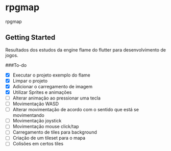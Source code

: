 # rpgmap

rpgmap

## Getting Started

Resultados dos estudos da engine flame do flutter para desenvolvimento de jogos.


###To-do

 - [X] Executar o projeto exemplo do flame
 - [X] Limpar o projeto
 - [X] Adicionar o carregamento de imagem
 - [X] Utilizar Sprites e animações
 - [ ]  Alterar animação ao pressionar uma tecla
 - [ ]  Movimentação WASD
 - [ ]  Alterar movimentação de acordo com o sentido que está se movimentando
 - [ ]  Movimentação joystick
 - [ ]  Movimentação mouse click/tap
 - [ ]  Carregamento de tiles para background
 - [ ]  Criação de um tileset para o mapa
 - [ ]  Colisões em certos tiles
